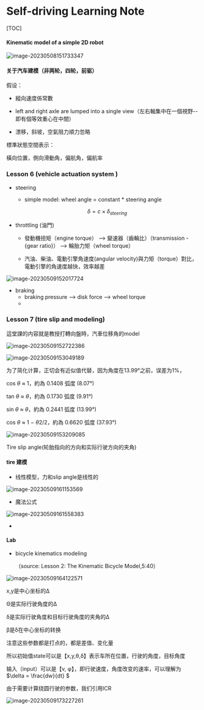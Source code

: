 # Self-driving Learning Note

[TOC]

#### Kinematic model of a simple 2D robot

![image-20230508151733347](C:\Users\a\AppData\Roaming\Typora\typora-user-images\image-20230508151733347.png)

####  关于汽车建模（非两轮，四轮，前驱）

假设：

- 縱向速度係常數
- left and right axle  are lumped into a single view（左右軸集中在一個視野--即有個等效重心在中間）

- 漂移，斜坡，空氣阻力順力忽略

標準狀態空間表示：

橫向位置，側向滑動角，偏航角，偏航率





### Lesson 6 (vehicle actuation system )

- steering

  - simple model:  wheel angle = constant * steering angle 

  $$
  \delta = c \times \delta_{steering}
  $$

- throttling (油門)

  - 發動機扭矩（engine torque） --> 變速器（齒輪比）（transmission - {gear ratio}） --> 輪胎力矩（wheel torque）

  - 汽油、柴油、電動引擎角速度(angular velocity)與力矩（torque）對比， 電動引擎的角速度越快，效率越差

![image-20230509152017724](C:\Users\a\AppData\Roaming\Typora\typora-user-images\image-20230509152017724.png)

- braking
  - braking pressure --> disk force --> wheel torque
  - 



### Lesson 7 (tire slip and modeling)

這堂課的内容就是教授打轉向盤時，汽車位移角的model

![image-20230509152722386](C:\Users\a\AppData\Roaming\Typora\typora-user-images\image-20230509152722386.png)

![image-20230509153049189](C:\Users\a\AppData\Roaming\Typora\typora-user-images\image-20230509153049189.png)

为了简化计算，正切会有近似值代替，因为角度在13.99°之前，误差为1%，

cos *θ* ≈ 1，約為 0.1408 弧度 (8.07°)

tan *θ* ≈ *θ*，約為 0.1730 弧度 (9.91°)

sin *θ* ≈ *θ*，約為 0.2441 弧度 (13.99°)

cos *θ* ≈ 1 − *θ*2/2，約為 0.6620 弧度 (37.93°)

![image-20230509153209085](C:\Users\a\AppData\Roaming\Typora\typora-user-images\image-20230509153209085.png)

Tire slip angle(轮胎指向的方向和实际行驶方向的夹角)

#### tire 建模

- 线性模型，力和slip angle是线性的

![image-20230509161153569](C:\Users\a\AppData\Roaming\Typora\typora-user-images\image-20230509161153569.png)

- 魔法公式

![image-20230509161558383](C:\Users\a\AppData\Roaming\Typora\typora-user-images\image-20230509161558383.png)

- 

#### Lab

- bicycle kinematics modeling 

  （source: Lesson 2: The Kinematic Bicycle Model,5:40）

![image-20230509164122571](C:\Users\a\AppData\Roaming\Typora\typora-user-images\image-20230509164122571.png)

x,y是中心坐标的Δ

Θ是实际行驶角度的Δ

δ是实际行驶角度和目标行驶角度的夹角的Δ

β是δ在中心坐标的转换

注意这些参数都是打点的，都是差值、变化量

所以初始值state可以是【x,y,θ,δ】表示车所在位置，行驶的角度，目标角度

输入（input）可以是【v, φ】，即行驶速度，角度改变的速率，可以理解为$\delta = \frac{dw}{dt} $



由于需要计算绕圆行驶的参数，我们引用ICR

![image-20230509173227261](C:\Users\a\AppData\Roaming\Typora\typora-user-images\image-20230509173227261.png)

